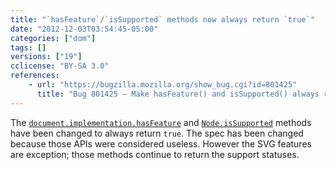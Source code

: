 ```yaml
---
title: "`hasFeature`/`isSupported` methods now always return `true`"
date: "2012-12-03T03:54:45-05:00"
categories: ["dom"]
tags: []
versions: ["19"]
cclicense: "BY-SA 3.0"
references:
    - url: "https://bugzilla.mozilla.org/show_bug.cgi?id=801425"
      title: "Bug 801425 – Make hasFeature() and isSupported() always return true"
---
```

The [`document.implementation.hasFeature`](https://developer.mozilla.org/en-US/docs/Web/API/document.implementation.hasFeature) and [`Node.isSupported`](https://developer.mozilla.org/en-US/docs/Web/API/Node.isSupported) methods have been changed to always return `true`. The spec has been changed because those APIs were considered useless. However the SVG features are exception; those methods continue to return the support statuses.
